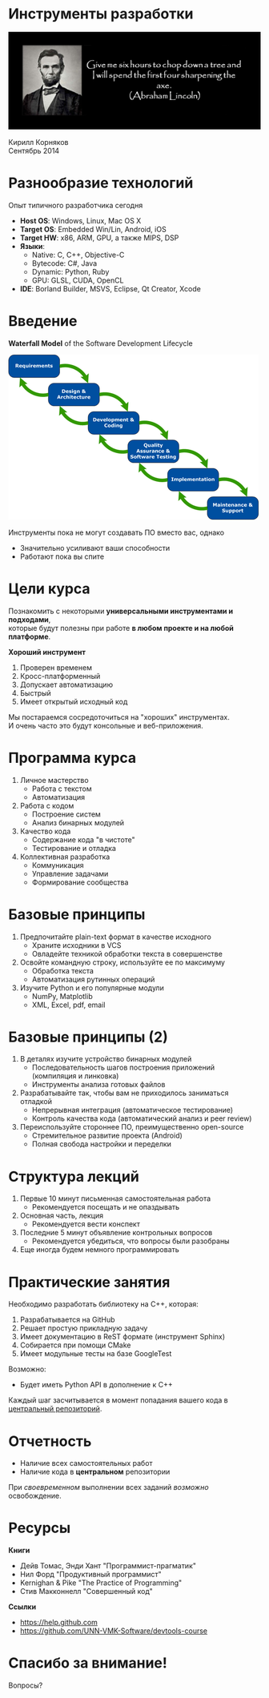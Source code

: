 # Инструменты разработки

![](./pix/lincoln-axe.png)

Кирилл Корняков\
Сентябрь 2014

# Разнообразие технологий

Опыт типичного разработчика сегодня

  - **Host OS**: Windows, Linux, Mac OS X
  - **Target OS**: Embedded Win/Lin, Android, iOS
  - **Target HW**: x86, ARM, GPU, а также MIPS, DSP
  - **Языки**:
    - Native: С, С++, Objective-C
    - Bytecode: C#, Java
    - Dynamic: Python, Ruby
    - GPU: GLSL, CUDA, OpenCL
  - **IDE**: Borland Builder, MSVS, Eclipse, Qt Creator, Xcode

# Введение

**Waterfall Model** of the Software Development Lifecycle

![](./pix/developmentprocess.gif)

Инструменты пока не могут создавать ПО вместо вас, однако

  - Значительно усиливают ваши способности
  - Работают пока вы спите

# Цели курса

Познакомить с некоторыми **универсальными инструментами и подходами**,\
которые будут полезны при работе **в любом проекте и на любой платформе**.

**Хороший инструмент**

  1. Проверен временем
  1. Кросс-платформенный
  1. Допускает автоматизацию
  1. Быстрый
  1. Имеет открытый исходный код

Мы постараемся сосредоточиться на "хороших" инструментах.\
И очень часто это будут консольные и веб-приложения.

# Программа курса

  1. Личное мастерство
     - Работа с текстом
     - Автоматизация
  2. Работа с кодом
     - Построение систем
     - Анализ бинарных модулей
  3. Качество кода
     - Содержание кода "в чистоте"
     - Тестирование и отладка
  4. Коллективная разработка
     - Коммуникация
     - Управление задачами
     - Формирование сообщества

# Базовые принципы

  1. Предпочитайте plain-text формат в качестве исходного
     - Храните исходники в VCS
     - Овладейте техникой обработки текста в совершенстве
  1. Освойте командную строку, используйте ее по максимуму
     - Обработка текста
     - Автоматизация рутинных операций
  1. Изучите Python и его популярные модули
     - NumPy, Matplotlib
     - XML, Excel, pdf, email

# Базовые принципы (2)

  1. В деталях изучите устройство бинарных модулей
     - Последовательность шагов построения приложений (компиляция и линковка)
     - Инструменты анализа готовых файлов
  1. Разрабатывайте так, чтобы вам не приходилось заниматься отладкой
     - Непрерывная интеграция (автоматическое тестирование)
     - Контроль качества кода (автоматический анализ и peer review)
  1. Переиспользуйте стороннее ПО, преимущественно open-source
     - Стремительное развитие проекта (Android)
     - Полная свобода настройки и переделки

# Структура лекций

  1. Первые 10 минут письменная самостоятельная работа
     - Рекомендуется посещать и не опаздывать
  1. Основная часть, лекция
     - Рекомендуется вести конспект
  1. Последние 5 минут объявление контрольных вопросов
     - Рекомендуется убедиться, что вопросы были разобраны
  1. Еще иногда будем немного программировать

# Практические занятия

Необходимо разработать библиотеку на С++, которая:

  1. Разрабатывается на GitHub
  1. Решает простую прикладную задачу
  1. Имеет документацию в ReST формате (инструмент Sphinx)
  1. Собирается при помощи CMake
  1. Имеет модульные тесты на базе GoogleTest

Возможно:

  - Будет иметь Python API в дополнение к С++

Каждый шаг засчитывается в момент попадания вашего кода в
[центральный репозиторий](https://github.com/UNN-VMK-Software/devtools-course).

# Отчетность

  - Наличие всех самостоятельных работ
  - Наличие кода в **центральном** репозитории

При _своевременном_ выполнении всех заданий _возможно_ освобождение.

# Ресурсы

**Книги**

  - Дейв Томас, Энди Хант "Программист-прагматик"
  - Нил Форд "Продуктивный программист"
  - Kernighan & Pike "The Practice of Programming"
  - Стив Макконнелл "Совершенный код"

**Ссылки**

  - <https://help.github.com>
  - <https://github.com/UNN-VMK-Software/devtools-course>

# Спасибо за внимание!

Вопросы?
